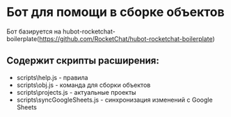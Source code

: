 # Бот для помощи в сборке объектов
Бот базируется на hubot-rocketchat-boilerplate(https://github.com/RocketChat/hubot-rocketchat-boilerplate)
## Содержит скрипты расширения:
- scripts\help.js - правила
- scripts\obj.js - команда для сборки объектов
- scripts\projects.js - актуальные проекты
- scripts\syncGoogleSheets.js - синхронизация изменений с Google Sheets
